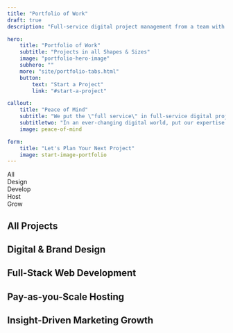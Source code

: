 ```yaml
---
title: "Portfolio of Work"
draft: true
description: "Full-service digital project management from a team with over two decades of experience with design, development, hosting, and marketing."

hero:
    title: "Portfolio of Work"
    subtitle: "Projects in all Shapes & Sizes"
    image: "portfolio-hero-image"
    subhero: ""
    more: "site/portfolio-tabs.html"
    button:
        text: "Start a Project"
        link: "#start-a-project"

callout:
    title: "Peace of Mind"
    subtitle: "We put the \"full service\" in full-service digital project management, and aren't afraid to put on our consultant hat when assessing digital business choices that impact your bottom line. We aren't satisfied with our service until you're satisfied with our service."
    subtitletwo: "In an ever-changing digital world, put our expertise to work to help grow your business. Contact us today to discuss how our skills fit the needs of your next project."
    image: peace-of-mind

form: 
    title: "Let's Plan Your Next Project"
    image: start-image-portfolio
---
```


<div class="service-tabs">
    <div class="tab-wrap">
        <div class="tab selected" data-id="all">All</div>
        <div class="tab" data-id="design">Design</div>
        <div class="tab" data-id="development">Develop</div>
        <div class="tab" data-id="hosting">Host</div>
        <div class="tab" data-id="growth">Grow</div>
    </div>
    <div class="tab-panel-wrap">
        <div class="tab-panel" id="all">
            <h2>All Projects</h2>
        </div>
        <div class="tab-panel hidden" id="design">
            <h2>Digital & Brand Design</h2>
        </div>
        <div class="tab-panel hidden" id="development">
            <h2>Full-Stack Web Development</h2>
        </div>
        <div class="tab-panel hidden" id="hosting">
            <h2>Pay-as-you-Scale Hosting</h2>
        </div>
        <div class="tab-panel hidden" id="growth">
            <h2>Insight-Driven Marketing Growth</h2>
        </div>
    </div>
</div>
